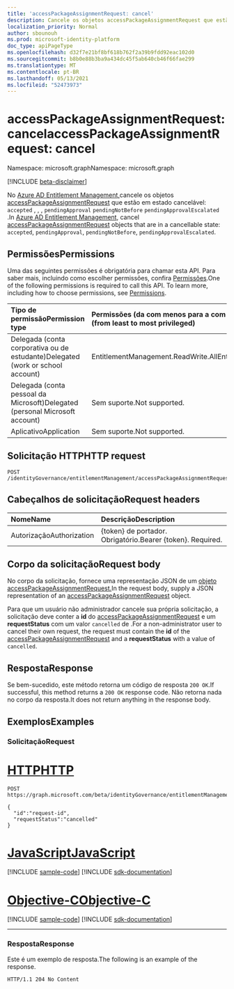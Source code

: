 ```yaml
---
title: 'accessPackageAssignmentRequest: cancel'
description: Cancele os objetos accessPackageAssignmentRequest que estão em estado cancelável.
localization_priority: Normal
author: sbounouh
ms.prod: microsoft-identity-platform
doc_type: apiPageType
ms.openlocfilehash: d32f7e21bf8bf618b762f2a39b9fdd92eac102d0
ms.sourcegitcommit: b8b0e88b3ba9a434dc45f5ab640cb46f66fae299
ms.translationtype: MT
ms.contentlocale: pt-BR
ms.lasthandoff: 05/13/2021
ms.locfileid: "52473973"
---
```

# <a name="accesspackageassignmentrequest-cancel"></a><span data-ttu-id="6f055-103">accessPackageAssignmentRequest: cancel</span><span class="sxs-lookup"><span data-stu-id="6f055-103">accessPackageAssignmentRequest: cancel</span></span>
<span data-ttu-id="6f055-104">Namespace: microsoft.graph</span><span class="sxs-lookup"><span data-stu-id="6f055-104">Namespace: microsoft.graph</span></span>

[!INCLUDE [beta-disclaimer](../../includes/beta-disclaimer.md)]

<span data-ttu-id="6f055-105">No [Azure AD Entitlement Management,](../resources/entitlementmanagement-root.md)cancele os objetos [accessPackageAssignmentRequest](../resources/accesspackageassignmentrequest.md) que estão em estado cancelável: `accepted` , , , `pendingApproval` `pendingNotBefore` `pendingApprovalEscalated` .</span><span class="sxs-lookup"><span data-stu-id="6f055-105">In [Azure AD Entitlement Management](../resources/entitlementmanagement-root.md), cancel [accessPackageAssignmentRequest](../resources/accesspackageassignmentrequest.md) objects that are in a cancellable state: `accepted`, `pendingApproval`, `pendingNotBefore`, `pendingApprovalEscalated`.</span></span>

## <a name="permissions"></a><span data-ttu-id="6f055-106">Permissões</span><span class="sxs-lookup"><span data-stu-id="6f055-106">Permissions</span></span>
<span data-ttu-id="6f055-p101">Uma das seguintes permissões é obrigatória para chamar esta API. Para saber mais, incluindo como escolher permissões, confira [Permissões](/graph/permissions-reference).</span><span class="sxs-lookup"><span data-stu-id="6f055-p101">One of the following permissions is required to call this API. To learn more, including how to choose permissions, see [Permissions](/graph/permissions-reference).</span></span>

|<span data-ttu-id="6f055-109">Tipo de permissão</span><span class="sxs-lookup"><span data-stu-id="6f055-109">Permission type</span></span>|<span data-ttu-id="6f055-110">Permissões (da com menos para a com mais privilégios)</span><span class="sxs-lookup"><span data-stu-id="6f055-110">Permissions (from least to most privileged)</span></span>|
|:---|:---|
|<span data-ttu-id="6f055-111">Delegada (conta corporativa ou de estudante)</span><span class="sxs-lookup"><span data-stu-id="6f055-111">Delegated (work or school account)</span></span>|<span data-ttu-id="6f055-112">EntitlementManagement.ReadWrite.All</span><span class="sxs-lookup"><span data-stu-id="6f055-112">EntitlementManagement.ReadWrite.All</span></span> |
|<span data-ttu-id="6f055-113">Delegada (conta pessoal da Microsoft)</span><span class="sxs-lookup"><span data-stu-id="6f055-113">Delegated (personal Microsoft account)</span></span>|<span data-ttu-id="6f055-114">Sem suporte.</span><span class="sxs-lookup"><span data-stu-id="6f055-114">Not supported.</span></span>|
|<span data-ttu-id="6f055-115">Aplicativo</span><span class="sxs-lookup"><span data-stu-id="6f055-115">Application</span></span>|<span data-ttu-id="6f055-116">Sem suporte.</span><span class="sxs-lookup"><span data-stu-id="6f055-116">Not supported.</span></span>|

## <a name="http-request"></a><span data-ttu-id="6f055-117">Solicitação HTTP</span><span class="sxs-lookup"><span data-stu-id="6f055-117">HTTP request</span></span>

<!-- {
  "blockType": "ignored"
}
-->
``` http
POST /identityGovernance/entitlementManagement/accessPackageAssignmentRequests/{id}/cancel
```

## <a name="request-headers"></a><span data-ttu-id="6f055-118">Cabeçalhos de solicitação</span><span class="sxs-lookup"><span data-stu-id="6f055-118">Request headers</span></span>
|<span data-ttu-id="6f055-119">Nome</span><span class="sxs-lookup"><span data-stu-id="6f055-119">Name</span></span>|<span data-ttu-id="6f055-120">Descrição</span><span class="sxs-lookup"><span data-stu-id="6f055-120">Description</span></span>|
|:---|:---|
|<span data-ttu-id="6f055-121">Autorização</span><span class="sxs-lookup"><span data-stu-id="6f055-121">Authorization</span></span>|<span data-ttu-id="6f055-p102">{token} de portador. Obrigatório.</span><span class="sxs-lookup"><span data-stu-id="6f055-p102">Bearer {token}. Required.</span></span>|

## <a name="request-body"></a><span data-ttu-id="6f055-124">Corpo da solicitação</span><span class="sxs-lookup"><span data-stu-id="6f055-124">Request body</span></span>
<span data-ttu-id="6f055-125">No corpo da solicitação, fornece uma representação JSON de um [objeto accessPackageAssignmentRequest.](../resources/accesspackageassignmentrequest.md)</span><span class="sxs-lookup"><span data-stu-id="6f055-125">In the request body, supply a JSON representation of an [accessPackageAssignmentRequest](../resources/accesspackageassignmentrequest.md) object.</span></span>

<span data-ttu-id="6f055-126">Para que um usuário não administrador cancele sua própria solicitação, a solicitação deve conter a **id** do [accessPackageAssignmentRequest](../resources/accesspackageassignmentrequest.md) e um **requestStatus** com um valor `cancelled` de .</span><span class="sxs-lookup"><span data-stu-id="6f055-126">For a non-administrator user to cancel their own request, the request must contain the **id** of the [accessPackageAssignmentRequest](../resources/accesspackageassignmentrequest.md) and a **requestStatus** with a value of `cancelled`.</span></span>

## <a name="response"></a><span data-ttu-id="6f055-127">Resposta</span><span class="sxs-lookup"><span data-stu-id="6f055-127">Response</span></span>

<span data-ttu-id="6f055-128">Se bem-sucedido, este método retorna um código de resposta `200 OK`.</span><span class="sxs-lookup"><span data-stu-id="6f055-128">If successful, this method returns a `200 OK` response code.</span></span>  <span data-ttu-id="6f055-129">Não retorna nada no corpo da resposta.</span><span class="sxs-lookup"><span data-stu-id="6f055-129">It does not return anything in the response body.</span></span>

## <a name="examples"></a><span data-ttu-id="6f055-130">Exemplos</span><span class="sxs-lookup"><span data-stu-id="6f055-130">Examples</span></span>

### <a name="request"></a><span data-ttu-id="6f055-131">Solicitação</span><span class="sxs-lookup"><span data-stu-id="6f055-131">Request</span></span>

# <a name="http"></a>[<span data-ttu-id="6f055-132">HTTP</span><span class="sxs-lookup"><span data-stu-id="6f055-132">HTTP</span></span>](#tab/http)
<!-- {
  "blockType": "request",
  "name": "accesspackageassignmentrequest_cancel"
}
-->
``` http
POST https://graph.microsoft.com/beta/identityGovernance/entitlementManagement/accessPackageAssignmentRequests/{id}/cancel

{
  "id":"request-id",
  "requestStatus":"cancelled"
}
```
# <a name="javascript"></a>[<span data-ttu-id="6f055-133">JavaScript</span><span class="sxs-lookup"><span data-stu-id="6f055-133">JavaScript</span></span>](#tab/javascript)
[!INCLUDE [sample-code](../includes/snippets/javascript/accesspackageassignmentrequest-cancel-javascript-snippets.md)]
[!INCLUDE [sdk-documentation](../includes/snippets/snippets-sdk-documentation-link.md)]

# <a name="objective-c"></a>[<span data-ttu-id="6f055-134">Objective-C</span><span class="sxs-lookup"><span data-stu-id="6f055-134">Objective-C</span></span>](#tab/objc)
[!INCLUDE [sample-code](../includes/snippets/objc/accesspackageassignmentrequest-cancel-objc-snippets.md)]
[!INCLUDE [sdk-documentation](../includes/snippets/snippets-sdk-documentation-link.md)]

---



### <a name="response"></a><span data-ttu-id="6f055-135">Resposta</span><span class="sxs-lookup"><span data-stu-id="6f055-135">Response</span></span>
<span data-ttu-id="6f055-136">Este é um exemplo de resposta.</span><span class="sxs-lookup"><span data-stu-id="6f055-136">The following is an example of the response.</span></span>

<!-- {
  "blockType": "response",
  "truncated": true
} -->

```http
HTTP/1.1 204 No Content
```

